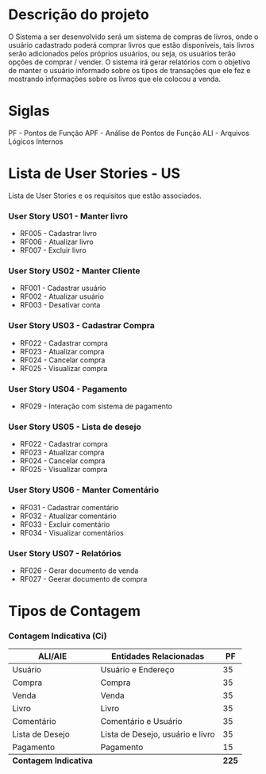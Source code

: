 # Descrição do projeto
O Sistema a ser desenvolvido será um sistema de compras de livros, onde o usuário cadastrado poderá comprar livros que estão disponíveis, tais livros serão adicionados pelos próprios usuários, ou seja, os usuários terão opções de comprar / vender.
O sistema irá gerar relatórios com o objetivo de manter o usuário informado sobre os tipos de transações que ele fez e mostrando informações sobre os livros que ele colocou a venda.

# Siglas
PF - Pontos de Função
APF - Análise de Pontos de Função
ALI - Arquivos Lógicos Internos

# Lista de User Stories - US
Lista de User Stories e os requisitos que estão associados.

### User Story US01 - Manter livro
- RF005 - Cadastrar livro
- RF006 - Atualizar livro
- RF007 - Excluir livro

### User Story US02 - Manter Cliente
- RF001 - Cadastrar usuário
- RF002 - Atualizar usuário
- RF003 - Desativar conta

### User Story US03 - Cadastrar Compra
- RF022 - Cadastrar compra
- RF023 - Atualizar compra
- RF024 - Cancelar compra
- RF025 - Visualizar compra

### User Story US04 - Pagamento
- RF029 - Interação com sistema de pagamento

### User Story US05 - Lista de desejo
- RF022 - Cadastrar compra
- RF023 - Atualizar compra
- RF024 - Cancelar compra
- RF025 - Visualizar compra

### User Story US06 - Manter Comentário
- RF031 - Cadastrar comentário
- RF032 - Atualizar comentário
- RF033 - Excluir comentário
- RF034 - Visualizar comentários

### User Story US07 - Relatórios
- RF026 - Gerar documento de venda
- RF027 - Geerar documento de compra  

# Tipos de Contagem

### Contagem Indicativa (Ci)

<table>
<thead>
<tr>
<th><strong>ALI/AIE</strong></th>
<th><strong>Entidades Relacionadas</strong></th>
<th><strong>PF</strong></th>
</tr>
</thead>
<tbody>
<tr>
<td>Usuário</td>
<td>Usuário e Endereço</td>
<td>35</td>
</tr>
<tr>
<td>Compra</td>
<td>Compra</td>
<td>35</td>
</tr>
<tr>
<td>Venda</td>
<td>Venda</td>
<td>35</td>
</tr>
<tr>
<td>Livro</td>
<td>Livro</td>
<td>35</td>
</tr>
<tr>
<td>Comentário</td>
<td>Comentário e Usuário</td>
<td>35</td>
</tr>
<tr>
<td>Lista de Desejo</td>
<td>Lista de Desejo, usuário e livro</td>
<td>35</td>
</tr>
<tr>
<td>Pagamento</td>
<td>Pagamento</td>
<td>15</td>
</tr>
</tbody>
<tfoot>
<tr>
<td><strong>Contagem Indicativa</strong></td>
<td></td>
<td><strong>225</strong></td>
</tr>
</tfoot>
</table>